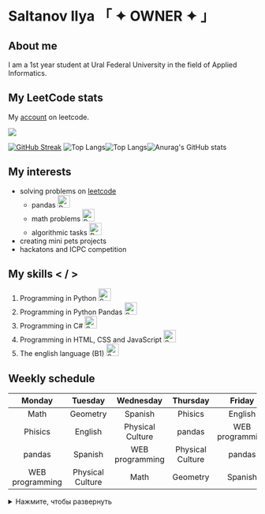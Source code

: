 # Saltanov Ilya 「 ✦ OWNER ✦ 」

## About me
I am a 1st year student at Ural Federal University in the field of Applied Informatics.

## My LeetCode stats
My [account](https://leetcode.com/u/bosspik/) on leetcode.

![](https://leetcard.jacoblin.cool/bosspik?ext=heatmap)

[![GitHub Streak](https://github-readme-streak-stats.herokuapp.com?user=IlyaSaltanov&theme=highcontrast&hide_border=true&border_radius=6)](https://git.io/streak-stats) ![Top Langs](https://github-readme-stats.vercel.app/api/top-langs/?username=IlyaSaltanov&layout=compact)![Top Langs](https://github-readme-stats.vercel.app/api/top-langs/?username=IlyaSaltanov&stats_format=bytes)![Anurag's GitHub stats](https://github-readme-stats.vercel.app/api?username=IlyaSaltanov&show_icons=true&bg_color=00000000)

## My interests
- solving problems on [leetcode](https://leetcode.com/problemset/)
  - pandas <img src="https://raw.githubusercontent.com/Tarikul-Islam-Anik/Animated-Fluent-Emojis/master/Emojis/Smilies/Red%20Heart.png" alt="Red Heart" width="25" height="25" />
  - math problems <img src="https://raw.githubusercontent.com/Tarikul-Islam-Anik/Animated-Fluent-Emojis/master/Emojis/Smilies/Red%20Heart.png" alt="Red Heart" width="25" height="25" />
  - algorithmic tasks <img src="https://raw.githubusercontent.com/Tarikul-Islam-Anik/Animated-Fluent-Emojis/master/Emojis/Smilies/Red%20Heart.png" alt="Red Heart" width="25" height="25" />
- creating mini pets projects
- hackatons and ICPC competition


## My skills < / >
1. Programming in Python <img src="https://raw.githubusercontent.com/Tarikul-Islam-Anik/Telegram-Animated-Emojis/main/Activity/Sparkles.webp" alt="Sparkles" width="25" height="25" />
2. Programming in Python Pandas <img src="https://raw.githubusercontent.com/Tarikul-Islam-Anik/Telegram-Animated-Emojis/main/Activity/Sparkles.webp" alt="Sparkles" width="25" height="25" />
3. Programming in C# <img src="https://raw.githubusercontent.com/Tarikul-Islam-Anik/Telegram-Animated-Emojis/main/Activity/Sparkles.webp" alt="Sparkles" width="25" height="25" />
4. Programming in HTML, CSS and JavaScript <img src="https://raw.githubusercontent.com/Tarikul-Islam-Anik/Telegram-Animated-Emojis/main/Activity/Sparkles.webp" alt="Sparkles" width="25" height="25" />
5. The english language (B1) <img src="https://raw.githubusercontent.com/Tarikul-Islam-Anik/Telegram-Animated-Emojis/main/Activity/Sparkles.webp" alt="Sparkles" width="25" height="25" />

## Weekly schedule
| Monday | Tuesday | Wednesday | Thursday | Friday | Saturday | Sunday |
|:---------------------:|:---------------------:|:---------------------:|:---------------------:|:---------------------:|:---------------------:|:---------------------:|
| Math                  | Geometry              | Spanish               | Phisics | English               | Math                  | Geometry              |
| Phisics               | English               | Physical Culture      | pandas                | WEB programming       | Physical Culture      | Spanish               |
| pandas                | Spanish               | WEB programming       | Physical Culture      | pandas                | Spanish               | Geometry              |
| WEB programming       | Physical Culture      | Math      | Geometry              | Spanish               | Phisics               | English               |

<details>
  <summary>Нажмите, чтобы развернуть</summary>
  <div align="center">
    <img src="https://github.com/user-attachments/assets/895642d8-3ef2-4359-966d-b5b2be59a755" style="max-width: 100%; height: auto;">
  </div>
</details>

